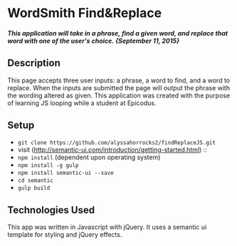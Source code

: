 # WordSmith Find&Replace

##### This application will take in a phrase, find a given word, and replace that word with one of the user's choice. {September 11, 2015}

## Description

This page accepts three user inputs: a phrase, a word to find, and a word to replace. When the inputs are submitted the page will output the phrase with the wording altered as given. This application was created with the purpose of learning JS looping while a student at Epicodus.

## Setup

* `git clone https://github.com/alyssahorrocks2/findReplaceJS.git`
* visit (http://semantic-ui.com/introduction/getting-started.html) ::
* `npm install` (dependent upon operating system)
* `npm install -g gulp`
* `npm install semantic-ui --save`
* `cd semantic`
* `gulp build`

## Technologies Used

This app was written in Javascript with jQuery. It uses a semantic ui template for styling and jQuery effects.
